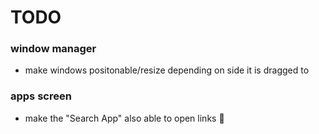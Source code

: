 # TODO
### window manager
-  make windows positonable/resize depending on side it is dragged to

### apps screen
- make the "Search App" also able to open links :moyai:
